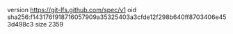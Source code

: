version https://git-lfs.github.com/spec/v1
oid sha256:f143176f918716057909a35325403a3cfde12f298b640ff8703406e453d498c3
size 2359
